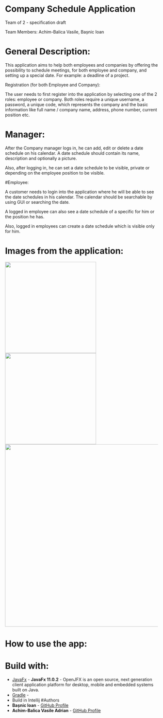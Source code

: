 
# Company Schedule Application

Team of 2 - specification draft

Team Members: Achim-Balica Vasile, Bașnic Ioan


# General Description:

This application aims to help both employees and companies by offering the possibility to schedule meetings, for both employee and company, and setting up a special date. For example: a deadline of a project.

Registration (for both Employee and Company):

The user needs to first register into the application by selecting one of the 2 roles: employee or company. Both roles require a unique username, a password, a unique code, which represents the company and the basic information like full name / company name, address, phone number, current position etc.

# Manager:

After the Company manager logs in, he can add, edit or delete a date schedule on his calendar. A date schedule should contain its name, description and optionally a picture.

Also, after logging in, he can set a date schedule to be visible, private or depending on the employee position to be visible.

#Employee:

A customer needs to login into the application where he will be able to see the date schedules in his calendar. The calendar should be searchable by using GUI or searching the date.

A logged in employee can also see a date schedule of a specific for him or the position he has.

Also, logged in employees can create a date schedule which is visible only for him.

# Images from the application:

<div>
<img src="https://i.ibb.co/xzk4J58/img-1-app.jpg" width="300">
<img src="https://i.ibb.co/VB7mZb7/img-2-app.jpg" width="300">
<img src="https://i.ibb.co/41Brn2c/img-3-app.jpg" width="600">
</div>

# How to use the app:

# Build with:
* [JavaFx](https://en.wikipedia.org/wiki/JavaFX) - **JavaFx 11.0.2** - OpenJFX is an open source, next generation client application platform for desktop, mobile and embedded systems built on Java.
* [Gradle](https://gradle.org) - 
* Build in Intellij 
#Authors
* **Bașnic Ioan**  - [GitHub Profile](https://github.com/IoanBasnic)
* **Achim-Balica Vasile Adrian** - [GitHub Profile](https://github.com/AdrianABV99)
